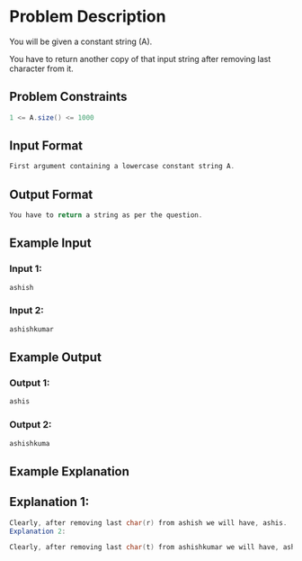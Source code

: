 # Problem Description

You will be given a constant string (A).

You have to return another copy of that input string after removing last character from it.



## Problem Constraints
```java
1 <= A.size() <= 1000
```


## Input Format
```java
First argument containing a lowercase constant string A.
```


## Output Format
```java
You have to return a string as per the question.
```


## Example Input

### Input 1:
```java
ashish
```
### Input 2:
```java
ashishkumar
```

## Example Output

### Output 1:
```java
ashis
```
### Output 2:
```java
ashishkuma
```

## Example Explanation

## Explanation 1:
```java
Clearly, after removing last char(r) from ashish we will have, ashis.
Explanation 2:

Clearly, after removing last char(t) from ashishkumar we will have, ashishkuma.
```